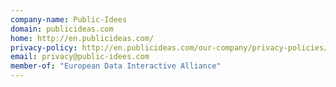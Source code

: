```yaml
---
company-name: Public-Idees
domain: publicideas.com
home: http://en.publicideas.com/
privacy-policy: http://en.publicideas.com/our-company/privacy-policies/
email: privacy@public-idees.com
member-of: "European Data Interactive Alliance"
---
```





